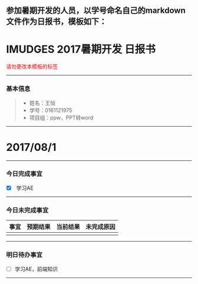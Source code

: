 参加暑期开发的人员，以学号命名自己的markdown文件作为日报书，模板如下：
-------
# IMUDGES 2017暑期开发 日报书
<span style="color:red">请勿更改本模板的标签</span>

-------


### 基本信息
> * 姓名：王恒
> * 学号：0161121975
> * 项目组：ppw，PPT转word
 
-------


# 2017/08/1

-------

### 今日完成事宜
- [x]  学习AE
-----
### 今日未完成事宜


| 事宜     |预期结果| 当前结果  | 未完成原因   | 
| --------   | -----:  | -----:  | :----:  |
|    |   |   |   |


------
### 明日待办事宜
- [ ] 学习AE，前端知识

-------
